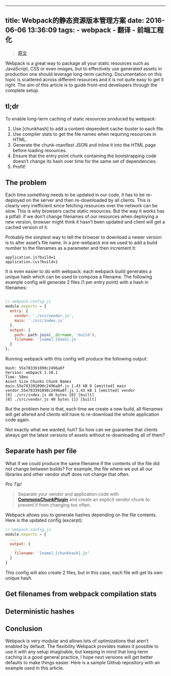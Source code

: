 

---
title: Webpack的静态资源版本管理方案
date: 2016-06-06 13:36:09
tags:
    - webpack
    - 翻译
    - 前端工程化
---

> [原文](https://medium.com/@okonetchnikov/long-term-caching-of-static-assets-with-webpack-1ecb139adb95#.skj8j8h4u)


Webpack is a great way to package all your static resources such as JavaScript, CSS or even images, but to effectively use generated assets in production one should leverage long-term caching. Documentation on this topic is scattered across different resources and it is not quite easy to get it right. The aim of this article is to guide front-end developers through the complete setup.

## tl;dr
To enable long-term caching of static resources produced by webpack:
1. Use [chunkhash] to add a content-dependent cache-buster to each file.
2. Use compiler stats to get the file names when requiring resources in HTML.
3. Generate the chunk-manifest JSON and inline it into the HTML page before loading resources.
4. Ensure that the entry point chunk containing the bootstrapping code doesn’t change its hash over time for the same set of dependencies.
5. Profit!


## The problem
Each time something needs to be updated in our code, it has to be re-deployed on the server and then re-downloaded by all clients. This is clearly very inefficient since fetching resources over the network can be slow. This is why browsers cache static resources. But the way it works has a pitfall: if we don’t change filenames of our resources when deploying a new version, browser might think it hasn’t been updated and client will get a cached version of it.

Probably the simplest way to tell the browser to download a newer version is to alter asset’s file name. In a pre-webpack era we used to add a build number to the filenames as a parameter and then increment it:
```
application.js?build=1
application.css?build=1
```
It is even easier to do with webpack: each webpack build generates a unique hash which can be used to compose a filename. The following example config will generate 2 files (1 per entry point) with a hash in filenames:

```js

// webpack.config.js
module.exports = {
  entry: {
    vendor: './src/vendor.js',
    main: './src/index.js'
  },
  output: {
    path: path.join(__dirname, 'build'),
    filename: '[name].[hash].js'
  }
};
```
Running webpack with this config will produce the following output:
```
Hash: 55e783391098c2496a8f
Version: webpack 1.10.1
Time: 58ms
Asset Size Chunks Chunk Names
main.55e783391098c2496a8f.js 1.43 kB 0 [emitted] main
vendor.55e783391098c2496a8f.js 1.43 kB 1 [emitted] vendor
[0] ./src/index.js 46 bytes {0} [built]
[0] ./src/vendor.js 40 bytes {1} [built]

```
But the problem here is that, each time we create a new build, all filenames will get altered and clients will have to re-download the whole application code again.

Not exactly what we wanted, huh? So how can we guarantee that clients always get the latest versions of assets without re-downloading all of them?

## Separate hash per file
What if we could produce the same filename if the contents of the file did not change between builds? For example, the file where we put all our libraries and other vendor stuff does not change that often.

*Pro Tip!*

>Separate your vendor and application code with **[CommonsChunkPlugin](http://webpack.github.io/docs/list-of-plugins.html#2-explicit-vendor-chunk)** and create an explicit vendor chunk to prevent it from changing too often.

Webpack allows you to generate hashes depending on the file contents. Here is the updated config (excerpt):

```js
// webpack.config.js
module.exports = {
  ...
  output: {
    ...
    filename: '[name].[chunkhash].js'
  }
}
```
This config will also create 2 files, but in this case, each file will get its own unique hash.
## Get filenames from webpack compilation stats
## Deterministic hashes
## Conclusion
Webpack is very modular and allows lots of optimizations that aren’t enabled by default. The flexibility Webpack provides makes it possible to use it with any setup imaginable, but keeping in mind that long-term caching is a good general practice, I hope next versions will get better defaults to make things easier. Here is a sample Github repository with an example used in this article.